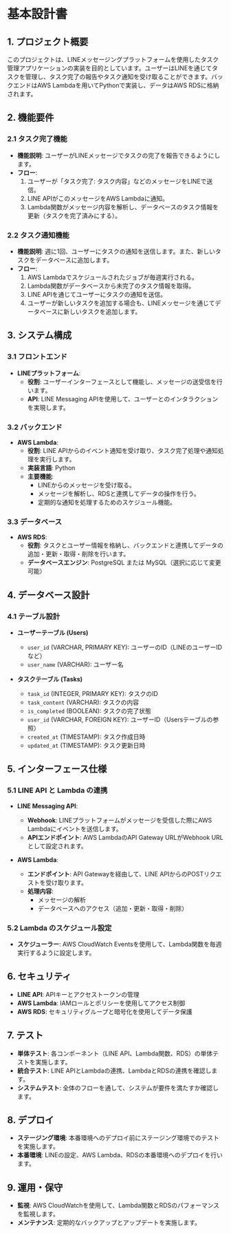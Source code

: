 # 基本設計書

## 1. プロジェクト概要

このプロジェクトは、LINEメッセージングプラットフォームを使用したタスク管理アプリケーションの実装を目的としています。ユーザーはLINEを通じてタスクを管理し、タスク完了の報告やタスク通知を受け取ることができます。バックエンドはAWS Lambdaを用いてPythonで実装し、データはAWS RDSに格納されます。

## 2. 機能要件

### 2.1 タスク完了機能

- **機能説明**: ユーザーがLINEメッセージでタスクの完了を報告できるようにします。
- **フロー**:
  1. ユーザーが「タスク完了: タスク内容」などのメッセージをLINEで送信。
  2. LINE APIがこのメッセージをAWS Lambdaに通知。
  3. Lambda関数がメッセージ内容を解析し、データベースのタスク情報を更新（タスクを完了済みにする）。

### 2.2 タスク通知機能

- **機能説明**: 週に1回、ユーザーにタスクの通知を送信します。また、新しいタスクをデータベースに追加します。
- **フロー**:
  1. AWS Lambdaでスケジュールされたジョブが毎週実行される。
  2. Lambda関数がデータベースから未完了のタスク情報を取得。
  3. LINE APIを通じてユーザーにタスクの通知を送信。
  4. ユーザーが新しいタスクを追加する場合も、LINEメッセージを通じてデータベースに新しいタスクを追加します。

## 3. システム構成

### 3.1 フロントエンド

- **LINEプラットフォーム**:
  - **役割**: ユーザーインターフェースとして機能し、メッセージの送受信を行います。
  - **API**: LINE Messaging APIを使用して、ユーザーとのインタラクションを実現します。

### 3.2 バックエンド

- **AWS Lambda**:
  - **役割**: LINE APIからのイベント通知を受け取り、タスク完了処理や通知処理を実行します。
  - **実装言語**: Python
  - **主要機能**:
    - LINEからのメッセージを受け取る。
    - メッセージを解析し、RDSと連携してデータの操作を行う。
    - 定期的な通知を処理するためのスケジュール機能。

### 3.3 データベース

- **AWS RDS**:
  - **役割**: タスクとユーザー情報を格納し、バックエンドと連携してデータの追加・更新・取得・削除を行います。
  - **データベースエンジン**: PostgreSQL または MySQL（選択に応じて変更可能）

## 4. データベース設計

### 4.1 テーブル設計

- **ユーザーテーブル (Users)**
  - `user_id` (VARCHAR, PRIMARY KEY): ユーザーのID（LINEのユーザーIDなど）
  - `user_name` (VARCHAR): ユーザー名

- **タスクテーブル (Tasks)**
  - `task_id` (INTEGER, PRIMARY KEY): タスクのID
  - `task_content` (VARCHAR): タスクの内容
  - `is_completed` (BOOLEAN): タスクの完了状態
  - `user_id` (VARCHAR, FOREIGN KEY): ユーザーID（Usersテーブルの参照）
  - `created_at` (TIMESTAMP): タスク作成日時
  - `updated_at` (TIMESTAMP): タスク更新日時

## 5. インターフェース仕様

### 5.1 LINE API と Lambda の連携

- **LINE Messaging API**:
  - **Webhook**: LINEプラットフォームがメッセージを受信した際にAWS Lambdaにイベントを送信します。
  - **APIエンドポイント**: AWS LambdaのAPI Gateway URLがWebhook URLとして設定されます。

- **AWS Lambda**:
  - **エンドポイント**: API Gatewayを経由して、LINE APIからのPOSTリクエストを受け取ります。
  - **処理内容**:
    - メッセージの解析
    - データベースへのアクセス（追加・更新・取得・削除）

### 5.2 Lambda のスケジュール設定

- **スケジューラー**: AWS CloudWatch Eventsを使用して、Lambda関数を毎週実行するように設定します。

## 6. セキュリティ

- **LINE API**: APIキーとアクセストークンの管理
- **AWS Lambda**: IAMロールとポリシーを使用してアクセス制御
- **AWS RDS**: セキュリティグループと暗号化を使用してデータ保護

## 7. テスト

- **単体テスト**: 各コンポーネント（LINE API、Lambda関数、RDS）の単体テストを実施します。
- **統合テスト**: LINE APIとLambdaの連携、LambdaとRDSの連携を確認します。
- **システムテスト**: 全体のフローを通して、システムが要件を満たすか確認します。

## 8. デプロイ

- **ステージング環境**: 本番環境へのデプロイ前にステージング環境でのテストを実施します。
- **本番環境**: LINEの設定、AWS Lambda、RDSの本番環境へのデプロイを行います。

## 9. 運用・保守

- **監視**: AWS CloudWatchを使用して、Lambda関数とRDSのパフォーマンスを監視します。
- **メンテナンス**: 定期的なバックアップとアップデートを実施します。
